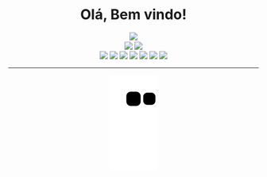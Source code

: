 
<div align="center">
    <h1> Olá, Bem vindo! </h1><img height=40 src="https://64.media.tumblr.com/a86753dba21858536a4d4507fd96df87/9c6995b07d21774e-b4/s500x750/92f32f6605203b5f21c18e0d5faf1608409a4fc2.gif">
</div>


<div align="center">
  <img height="180em" src="https://github-readme-stats.vercel.app/api?username=paivaas&show_icons=true&theme=panda&include_all_commits=true&count_private=true"/>
  <img height="180em" src="https://github-readme-stats.vercel.app/api/top-langs/?username=paivaas&layout=compact&langs_count=10&theme=panda"/>

  <!-- TEMAS: dark, radical, merko, gruvbox, tokyonight, onedark, cobalt, synthwave, highcontrast, dracula -->
</div>


<div align="center">

<img src="https://img.shields.io/badge/HTML-dc6edf?style=for-the-badge&logo=html5&logoColor=white">
<img src="https://img.shields.io/badge/CSS-dc6edf?&style=for-the-badge&logo=css3&logoColor=white">
<img src="https://img.shields.io/badge/JavaScript-dc6edf?style=for-the-badge&logo=javascript&logoColor=white">
<img src="https://img.shields.io/badge/Java-dc6edf?style=for-the-badge&logo=java&logoColor=white">
<img src="https://img.shields.io/badge/MySQL-dc6edf?style=for-the-badge&logo=mysql&logoColor=white">
<img src="https://img.shields.io/badge/Amazon_AWS-dc6edf?style=for-the-badge&logo=amazon-aws&logoColor=white">
<img src="https://img.shields.io/badge/Microsoft_Azure-dc6edf?style=for-the-badge&logo=microsoft-azure&logoColor=white">

</div>

-------------
  
<div align="center">
   <img src="https://github.com/Paivaas/Paivaas/blob/output/github-contribution-grid-snake.svg">
</div>
